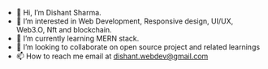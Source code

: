 - 👋 Hi, I’m Dishant Sharma.
- 👀 I’m interested in Web Development, Responsive design, UI/UX, Web3.O, Nft and blockchain. 
- 🌱 I’m currently learning MERN stack.
- 💞️ I’m looking to collaborate on open source project and related learnings
- 📫 How to reach me email at dishant.webdev@gmail.com

<!---
Dish-s31/Dish-s31 is a ✨ special ✨ repository because its `README.md` (this file) appears on your GitHub profile.
You can click the Preview link to take a look at your changes.
--->
